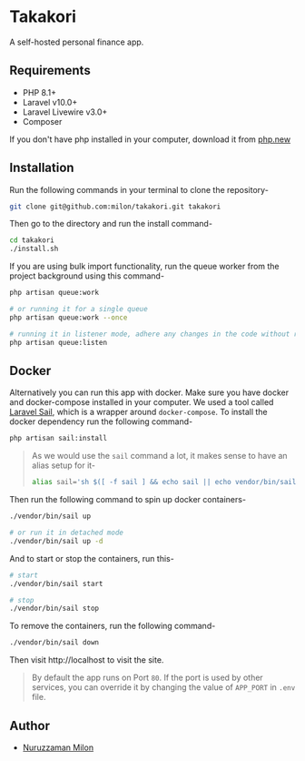 # Takakori

A self-hosted personal finance app.

## Requirements

- PHP 8.1+
- Laravel v10.0+
- Laravel Livewire v3.0+
- Composer

If you don't have php installed in your computer, download it from [php.new](https://php.new/)

## Installation

Run the following commands in your terminal to clone the repository-

```bash
git clone git@github.com:milon/takakori.git takakori
```

Then go to the directory and run the install command-

```bash
cd takakori
./install.sh
```

If you are using bulk import functionality, run the queue worker from the project background using this command-

```bash
php artisan queue:work

# or running it for a single queue
php artisan queue:work --once

# running it in listener mode, adhere any changes in the code without restarting the worker
php artisan queue:listen
```

## Docker

Alternatively you can run this app with docker. Make sure you have docker and docker-compose installed in your computer. We used a tool called [Laravel Sail](https://laravel.com/docs/11.x/sail), which is a wrapper around `docker-compose`. To install the docker dependency run the following command-

```bash
php artisan sail:install
```

> As we would use the `sail` command a lot, it makes sense to have an alias setup for it-
>```bash
>alias sail='sh $([ -f sail ] && echo sail || echo vendor/bin/sail)'
>```

Then run the following command to spin up docker containers-

```bash
./vendor/bin/sail up

# or run it in detached mode
./vendor/bin/sail up -d
```

And to start or stop the containers, run this-

```bash
# start
./vendor/bin/sail start

# stop
./vendor/bin/sail stop
```

To remove the containers, run the following command-

```bash
./vendor/bin/sail down
```

Then visit http://localhost to visit the site.

> By default the app runs on Port `80`. If the port is used by other services, you can override it by changing the value of `APP_PORT` in `.env` file.

## Author

- [Nuruzzaman Milon](https://milon.im)
